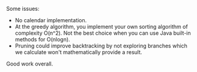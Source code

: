 Some issues:

* No calendar implementation.
* At the greedy algorithm, you implement your own sorting algorithm of complexity O(n^2). Not the best choice when you can use Java built-in methods for O(nlogn).
* Pruning could improve backtracking by not exploring branches which we calculate won't mathematically provide a result.

Good work overall.

